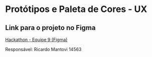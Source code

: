 #  Protótipos e Paleta de Cores - UX

##  Link para o projeto no Figma

[Hackathon - Equipe 9 (Figma)](https://www.figma.com/design/sQ9Di58Yr1Z7l2QzRylNIi/Hackathon-equipe9?node-id=0-1&p=f&t=6tdO2LgdkTpmGuuD-0)

Responsável: Ricardo Mantovi 14563

